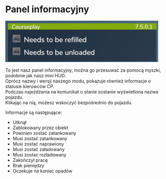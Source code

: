 # Panel informacyjny
![Image](../assets/images/infopanel_0_0_480_130.png)

  
To jest nasz panel informacyjny, można go przesuwać za pomocą myszki, podobnie jak nasz mini HUD.  
Oprócz nazwy i wersji naszego modu, pokazuje również informacje o statusie kierowców CP.  
Podczas najeżdżania na komunikat o stanie zostanie wyświetlona nazwa pojazdu.  
Klikając na nią, możesz wskoczyć bezpośrednio do pojazdu.  


  
Informacje są następujące:  
- Utknął  
- Zablokowany przez obiekt  
- Powinien zostać zatankowany  
- Musi zostać zatankowany  
- Musi zostać naprawiony  
- Musi zostać załadowany  
- Musi zostać rozładowany  
- Zakończył pracę  
- Brak pieniędzy  
- Oczekuje na koniec opadów  


